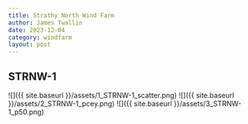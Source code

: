 ```yaml
---
title: Strathy North Wind Farm
author: James Twallin
date: 2023-12-04
category: windfarm
layout: post
---
```

STRNW-1
-------------
![]({{ site.baseurl }}/assets/1_STRNW-1_scatter.png)
![]({{ site.baseurl }}/assets/2_STRNW-1_pcey.png)
![]({{ site.baseurl }}/assets/3_STRNW-1_p50.png)

